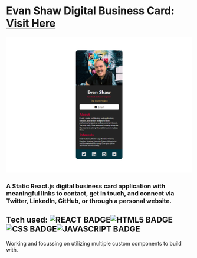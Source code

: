 # Evan Shaw Digital Business Card: <a target="_blank" href="https://evanshaw-digital-bcard.netlify.app/">Visit Here</a>

<img src="https://github.com/EvShaw/react-digital-business-card/blob/main/public/images/evanshaw-digital-bcard.png" alt="Logo">

### A Static React.js digital business card application with meaningful links to contact, get in touch, and connect via Twitter, LinkedIn, GitHub, or through a personal website.

## Tech used: ![REACT BADGE](https://img.shields.io/static/v1?label=|&message=REACT&color=23555f&style=plastic&logo=react)![HTML5 BADGE](https://img.shields.io/static/v1?label=|&message=HTML5&color=23555f&style=plastic&logo=html5)![CSS BADGE](https://img.shields.io/static/v1?label=|&message=CSS3&color=285f65&style=plastic&logo=css3)![JAVASCRIPT BADGE](https://img.shields.io/static/v1?label=|&message=JAVASCRIPT&color=3c7f5d&style=plastic&logo=javascript)

Working and focussing on utilizing multiple custom components to build with. 
